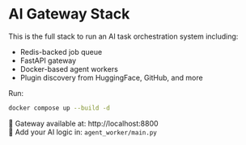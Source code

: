 # AI Gateway Stack

This is the full stack to run an AI task orchestration system including:
- Redis-backed job queue
- FastAPI gateway
- Docker-based agent workers
- Plugin discovery from HuggingFace, GitHub, and more

Run:

```bash
docker compose up --build -d
```

📡 Gateway available at: http://localhost:8800  
🧠 Add your AI logic in: `agent_worker/main.py`
